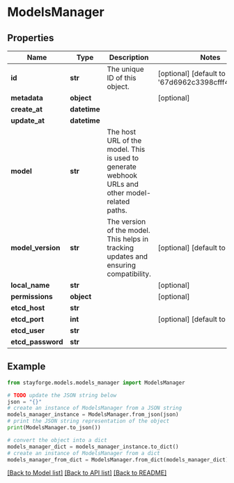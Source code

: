 # ModelsManager


## Properties

Name | Type | Description | Notes
------------ | ------------- | ------------- | -------------
**id** | **str** | The unique ID of this object. | [optional] [default to '67d6962c3398cfff444af1b3']
**metadata** | **object** |  | [optional] 
**create_at** | **datetime** |  | 
**update_at** | **datetime** |  | 
**model** | **str** | The host URL of the model. This is used to generate webhook URLs and other model-related paths. | 
**model_version** | **str** | The version of the model. This helps in tracking updates and ensuring compatibility. | [optional] [default to 'latest']
**local_name** | **str** |  | [optional] 
**permissions** | **object** |  | [optional] 
**etcd_host** | **str** |  | 
**etcd_port** | **int** |  | [optional] [default to 2379]
**etcd_user** | **str** |  | 
**etcd_password** | **str** |  | 

## Example

```python
from stayforge.models.models_manager import ModelsManager

# TODO update the JSON string below
json = "{}"
# create an instance of ModelsManager from a JSON string
models_manager_instance = ModelsManager.from_json(json)
# print the JSON string representation of the object
print(ModelsManager.to_json())

# convert the object into a dict
models_manager_dict = models_manager_instance.to_dict()
# create an instance of ModelsManager from a dict
models_manager_from_dict = ModelsManager.from_dict(models_manager_dict)
```
[[Back to Model list]](../README.md#documentation-for-models) [[Back to API list]](../README.md#documentation-for-api-endpoints) [[Back to README]](../README.md)



